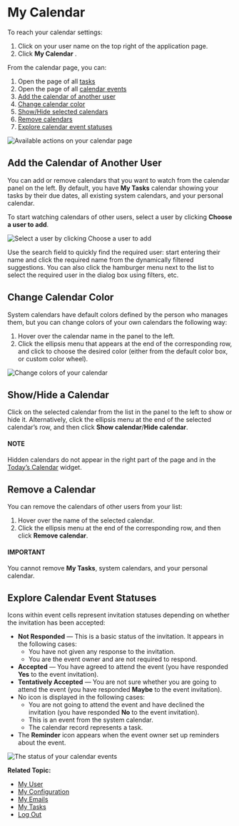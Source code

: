 <a id="user-guide-calendars-manage"></a>

# My Calendar

To reach your calendar settings:

1. Click on your user name on the top right of the application page.
2. Click **My Calendar** .

From the calendar page, you can:

1. Open the page of all [tasks](../../activities/tasks/index.md#doc-activities-tasks)
2. Open the page of all [calendar events](../../activities/calendar-events/index.md#doc-activities-events)
3. [Add the calendar of another user](#user-guide-calendars-add-users-calendar)
4. [Change calendar color](#user-guide-calendars-change-color)
5. [Show/Hide selected calendars](#doc-activities-events-actions-show-hide-calendar)
6. [Remove calendars](#doc-activities-events-actions-remove-calendar)
7. [Explore calendar event statuses](#doc-activities-events-actions-explore-statuses)

![Available actions on your calendar page](user/img/getting_started/user_menu/My_Calendar_Navigation.png)

<a id="user-guide-calendars-add-users-calendar"></a>

## Add the Calendar of Another User

You can add or remove calendars that you want to watch from the calendar panel on the left. By default, you have **My Tasks** calendar showing your tasks by their due dates, all existing system calendars, and your personal calendar.

To start watching calendars of other users, select a user by clicking **Choose a user to add**.

![Select a user by clicking Choose a user to add](user/img/getting_started/user_menu/My_Calendar_Add_User_Calendar.png)

Use the search field to quickly find the required user: start entering their name and click the required name from the dynamically filtered suggestions. You can also click the hamburger menu next to the list to select the required user in the dialog box using filters, etc.

<a id="user-guide-calendars-change-color"></a>

## Change Calendar Color

System calendars have default colors defined by the person who manages them, but you can change colors of your own calendars the following way:

1. Hover over the calendar name in the panel to the left.
2. Click the ellipsis menu that appears at the end of the corresponding row, and click to choose the desired color (either from the default color box, or custom color wheel).

![Change colors of your calendar](user/img/getting_started/user_menu/My_Calendar_Change_Color.png)

<a id="doc-activities-events-actions-show-hide-calendar"></a>

## Show/Hide a Calendar

Click on the selected calendar from the list in the panel to the left to show or hide it. Alternatively, click the ellipsis menu at the end of the selected calendar’s row, and then click **Show calendar**/**Hide calendar**.

#### NOTE
Hidden calendars do not appear in the right part of the page and in the [Today’s Calendar](../../dashboards/widgets/todays-calendar.md#user-guide-business-intelligence-widgets-todays-calendar) widget.

<a id="doc-activities-events-actions-remove-calendar"></a>

## Remove a Calendar

You can remove the calendars of other users from your list:

1. Hover over the name of the selected calendar.
2. Click the ellipsis menu at the end of the corresponding row, and then click **Remove calendar**.

#### IMPORTANT
You cannot remove **My Tasks**, system calendars, and your personal calendar.

<a id="doc-activities-events-actions-explore-statuses"></a>

## Explore Calendar Event Statuses

Icons within event cells represent invitation statuses depending on whether the invitation has been accepted:

- <i class="fas fa-reply fa-lg" aria-hidden="true"></i> **Not Responded** — This is a basic status of the invitation. It appears in the following cases:
  - You have not given any response to the invitation.
  - You are the event owner and are not required to respond.
- <i class="fa fa-check fa-lg" aria-hidden="true"></i> **Accepted** — You have agreed to attend the event (you have responded **Yes** to the event invitation).
- <i class="fa fa-question-circle fa-lg" aria-hidden="true"></i> **Tentatively Accepted** — You are not sure whether you are going to attend the event (you have responded **Maybe** to the event invitation).
- No icon is displayed in the following cases:
  - You are not going to attend the event and have declined the invitation (you have responded **No** to the event invitation).
  - This is an event from the system calendar.
  - The calendar record represents a task.
- The <i class="far fa-bell" aria-hidden="true"></i> **Reminder** icon appears when the event owner set up reminders about the event.

![The status of your calendar events](user/img/getting_started/user_menu/My_Calendar_Statuses.png)

**Related Topic:**

* [My User](my-user.md#doc-my-user-view-page)
* [My Configuration](my-configuration.md#doc-my-user-configuration-profile)
* [My Emails](my-emails.md#doc-my-oro-emails)
* [My Tasks](../../activities/tasks/index.md#doc-activities-tasks)
* [Log Out](../application-authentication/log-in-out.md#doc-log-out)

<!-- fa-bars = fa-navicon -->
<!-- Ic Tiles is used as Set As Default in saved views, and as tiles in display layout options -->
<!-- IcPencil refers to Rename in Commerce and Inline Editing in CRM -->
<!-- Check mark in the square. -->
<!-- SortDesc is also used as drop-down arrow -->

